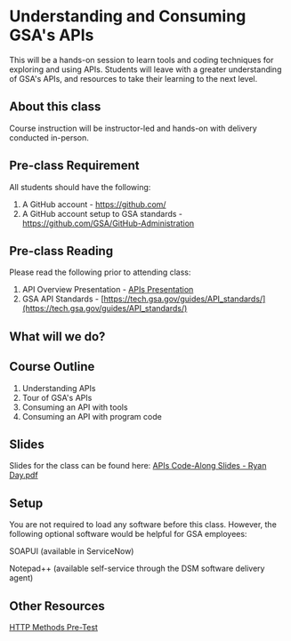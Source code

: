 # Understanding and Consuming GSA's APIs

This will be a hands-on session to learn tools and coding techniques for exploring and using APIs. Students will leave with a greater understanding of GSA's APIs, and resources to take their learning to the next level.

## About this class

Course instruction will be instructor-led and hands-on with delivery conducted in-person.

## Pre-class Requirement

All students should have the following:
1. A GitHub account - https://github.com/
2. A GitHub account setup to GSA standards - https://github.com/GSA/GitHub-Administration

## Pre-class Reading

Please read the following prior to attending class:

1. API Overview Presentation - [APIs Presentation](https://github.com/GSA/training-pathway-data-practitioner/blob/master/codealong-apis/APIs%20Presentation-RyanDay.pdf)
2. GSA API Standards - [https://tech.gsa.gov/guides/API_standards/](https://tech.gsa.gov/guides/API_standards/)


## What will we do?

## Course Outline
1. Understanding APIs
2. Tour of GSA's APIs
3. Consuming an API with tools
4. Consuming an API with program code

## Slides
Slides for the class can be found here:
[APIs Code-Along Slides - Ryan Day.pdf](https://github.com/GSA/training-pathway-data-practitioner/blob/master/codealong-apis/APIs%20Code-Along%20Slides%20-%20Ryan%20Day.pdf)




## Setup
You are not required to load any software before this class. However, the following optional software would be helpful for GSA employees:

SOAPUI (available in ServiceNow)

Notepad++ (available self-service through the DSM software delivery agent)

## Other Resources

[HTTP Methods Pre-Test](https://docs.google.com/forms/d/e/1FAIpQLSdQkaY3lBGIjN2oNjjrgxKwur2E7zK2gonp8Uw8p4RoH4fZSQ/viewform?c=0&w=1&usp=mail_form_link)
